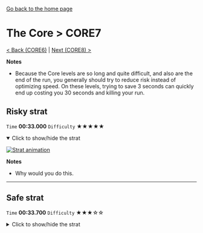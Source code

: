 [Go back to the home page](https://github.com/Doublevil/scbspeedrun)

# The Core > CORE7

[< Back (CORE6)](https://github.com/Doublevil/scbspeedrun/blob/main/levels/CORE/CORE6.md) | [Next (CORE8) >](https://github.com/Doublevil/scbspeedrun/blob/main/levels/CORE/CORE8.md)

**Notes**
- Because the Core levels are so long and quite difficult, and also are the end of the run, you generally should try to reduce risk instead of optimizing speed. On these levels, trying to save 3 seconds can quickly end up costing you 30 seconds and killing your run.

## Risky strat

`Time` **00:33.000** `Difficulty` ★★★★★
<details open>
  <summary>Click to show/hide the strat</summary>

  [![Strat animation](https://github.com/Doublevil/scbspeedrun/blob/main/media/levels/CORE/CORE7_RiskyStrat.webp)](https://github.com/Doublevil/scbspeedrun/blob/main/media/levels/CORE/CORE7_RiskyStrat.mp4?raw=true)

  **Notes**
  - Why would you do this.
</details>

---
## Safe strat

`Time` **00:33.700** `Difficulty` ★★★☆☆
<details>
  <summary>Click to show/hide the strat</summary>

  [![Strat animation](https://github.com/Doublevil/scbspeedrun/blob/main/media/levels/CORE/CORE7_SafeStrat.webp)](https://github.com/Doublevil/scbspeedrun/blob/main/media/levels/CORE/CORE7_SafeStrat.mp4?raw=true)
</details>
